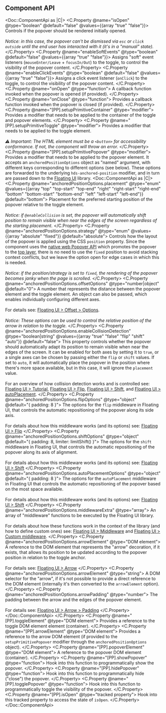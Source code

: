 ## Component API

<Doc::ComponentApi as |C|>
  <C.Property @name="isOpen" @type="boolean" @default="false" @values={{array "true" "false"}}>
    Controls if the popover should be rendered initially opened.
    <br />
    <br />
    _Notice: in this case, the popover can't be dismissed via `esc` or `click outside` until the end user has interacted with it (it's in a "manual" state)._
  </C.Property>
  <C.Property @name="enableSoftEvents" @type="boolean" @default="false" @values={{array "true" "false"}}>
    Assigns "soft" event listeners (`mouseEnter/Leave` + `focusIn/Out`) to the toggle, to control the visibility of the popover content.
  </C.Property>
  <C.Property @name="enableClickEvents" @type="boolean" @default="false" @values={{array "true" "false"}}>
    Assigns a click event listener (`onClick`) to the toggle, to control the visibility of the popover content.
  </C.Property>
  <C.Property @name="onOpen" @type="function">
    A callback function invoked when the popover is opened (if provided).
  </C.Property>
  <C.Property @name="onClose" @type="function">
    Provides a callback function invoked when the popover is closed (if provided).
  </C.Property>
  <C.Property @name="[PP].setupPrimitiveContainer" @type="modifier">
    Provides a modifier that needs to be applied to the container of the toggle and popover elements.
  </C.Property>
  <C.Property @name="[PP].setupPrimitiveToggle" @type="modifier">
    Provides a modifier that needs to be applied to the toggle element.
    <br />
    <br />
    _⚠️ Important: The HTML element must be a `<button>` for accessibility conformance. If not, the component will throw an error._
  </C.Property>
  <C.Property @name="[PP].setupPrimitivePopover" @type="modifier">
    Provides a modifier that needs to be applied to the popover element. It accepts an `anchoredPositionOptions` object as "named" argument, with different keys corresponding to different options (see below). These options are forwarded to the underlying `hds-anchored-position` modifier, and in turn are passed down to the [Floating UI](https://floating-ui.com) library.
    <Doc::ComponentApi as |C|>
      <C.Property @name="anchoredPositionOptions.placement" @type="enum" @values={{array "top" "top-start" "top-end" "right" "right-start" "right-end" "bottom" "bottom-start" "bottom-end" "left" "left-start" "left-end"}} @default="bottom">
        Placement for the preferred starting position of the popover relative to the toggle element.
        <br />
        <br />
        _Notice: if `@enableCollision` is set, the popover will automatically shift position to remain visible when near the edges of the screen regardless of the starting placement._
      </C.Property>
      <C.Property @name="anchoredPositionOptions.strategy" @type="enum" @values={{array "absolute" "fixed"}} @default="absolute">
        Controls how the layout of the popover is applied using the CSS `position` property. Since the component uses the [native web Popover API](https://developer.mozilla.org/en-US/docs/Web/API/Popover_API) which promotes the popover to the [top layer](https://developer.mozilla.org/en-US/docs/Glossary/Top_layer), there is no need to use the `fixed` position to avoid stacking context conflicts, but we leave the option open for edge cases in which this is needed.
        <br />
        <br />
        _Notice: if the position/strategy is set to `fixed`, the rendering of the popover becomes janky when the page is scrolled._
      </C.Property>
      <C.Property @name="anchoredPositionOptions.offsetOptions" @type="number|object" @default="0">
        A number that represents the distance between the popover element and the toggle element. An object can also be passed, which enables individually configuring different axes.
        <br />
        <br />
        For details see: [Floating UI > Offset > Options](https://floating-ui.com/docs/offset#options).
        <br />
        <br />
        _Notice: These options can be used to control the relative position of the arrow in relation to the toggle._
      </C.Property>
      <C.Property @name="anchoredPositionOptions.enableCollisionDetection" @type="boolean|string" @values={{array "true" "false" "flip" "shift" "auto"}} @default="false">
        This property controls whether the popover should automatically adapt its position to remain visible when near the edges of the screen. It can be enabled for both axes by setting it to `true`, or a single axes can be chosen by passing either the `flip` or `shift` values. If set to `auto`, it will automatically place the popover in the position where there's more space available, but in this case, it will ignore the `placement` value.
        <br />
        <br />
        For an overview of how collision detection works and is controlled see: [Floating UI > Tutorial](https://floating-ui.com/docs/tutorial), [Floating UI > Flip](https://floating-ui.com/docs/flip), [Floating UI > Shift](https://floating-ui.com/docs/shift), and [Floating UI > autoPlacement](https://floating-ui.com/docs/autoPlacement).
      </C.Property>
      <C.Property @name="anchoredPositionOptions.flipOptions" @type="object" @default="{ padding: 8 }">
        The options for the `flip` middleware in Floating UI, that controls the automatic repositioning of the popover along its side axis.
        <br />
        <br />
        For details about how this middleware works (and its options) see: [Floating UI > Flip](https://floating-ui.com/docs/flip)
      </C.Property>
      <C.Property @name="anchoredPositionOptions.shiftOptions" @type="object" @default="{ padding: 8, limiter: limitShift() }">
        The options for the `shift` middleware in Floating UI, that controls the automatic repositioning of the popover along its axis of alignment.
        <br />
        <br />
        For details about how this middleware works (and its options) see: [Floating UI > Shift](https://floating-ui.com/docs/shift)
      </C.Property>
      <C.Property @name="anchoredPositionOptions.autoPlacementOptions" @type="object" @default="{ padding: 8 }">
        The options for the `autoPlacement` middleware in Floating UI that controls the automatic repositioning of the popover based on the most space available.
        <br />
        <br />
        For details about how this middleware works (and its options) see: [Floating UI > Shift](https://floating-ui.com/docs/autoPlacement)
      </C.Property>
      <C.Property @name="anchoredPositionOptions.middlewareExtra" @type="array">
        An array of "middleware" functions to be executed by the Floating UI library.
        <br />
        <br />
        For details about how these functions work in the context of the library (and how to define custom ones) see: [Floating UI > Middleware](https://floating-ui.com/docs/middleware) and [Floating UI > Custom middleware](https://floating-ui.com/docs/computePosition#custom).
      </C.Property>
      <C.Property @name="anchoredPositionOptions.arrowElement" @type="DOM element">
        A reference to the DOM element that represents the "arrow" decoration, if it exists, that allows its position to be updated according to the popover position in relation to the toggle anchor.
        <br />
        <br />
        For details see: [Floating UI > Arrow](https://floating-ui.com/docs/arrow)
      </C.Property>
      <C.Property @name="anchoredPositionOptions.arrowElement" @type="string">
        A DOM selector for the "arrow", if it's not possible to provide a direct reference to the DOM element (internally it's then converted to the `arrowElement` option).
      </C.Property>
      <C.Property @name="anchoredPositionOptions.arrowPadding" @type="number">
        The padding between the arrow and the edges of the popover element.
        <br />
        <br />
        For details see: [Floating UI > Arrow > Padding](https://floating-ui.com/docs/arrow#padding)
      </C.Property>
    </Doc::ComponentApi>
  </C.Property>
  <C.Property @name="[PP].toggleElement" @type="DOM element">
    Provides a reference to the toggle DOM element element (container).
  </C.Property>
  <C.Property @name="[PP].arrowElement" @type="DOM element">
    Provides a reference to the arrow DOM element (if provided to the `setupPrimitivePopover` modifier through the `anchoredPositionOptions` object).
  </C.Property>
  <C.Property @name="[PP].popoverElement" @type="DOM element">
    A reference to the popover DOM element (container).
  </C.Property>
  <C.Property @name="[PP].showPopover" @type="function">
    Hook into this function to programmatically show the popover.
  </C.Property>
  <C.Property @name="[PP].hidePopover" @type="function">
    Hook into this function to programmatically hide ("close") the popover.
  </C.Property>
  <C.Property @name="[PP].togglePopover" @type="function">
    Hook into this function to programmatically toggle the visibility of the popover.
  </C.Property>
  <C.Property @name="[PP].isOpen" @type="tracked property">
    Hook into this tracked property to access the state of `isOpen`.
  </C.Property>
</Doc::ComponentApi>
